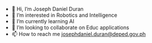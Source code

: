 - 👋 Hi, I’m Joseph Daniel Duran 
- 👀 I’m interested in Robotics and Intelligence
- 🌱 I’m currently learning AI
- 💞️ I’m looking to collaborate on Educ applications 
- 📫 How to reach me josephdaniel.duran@deped.gov.ph



<!---
BaskogArtifex1/BaskogArtifex1 is a ✨ special ✨ repository because its `README.md` (this file) appears on your GitHub profile.
You can click the Preview link to take a look at your changes.
--->
